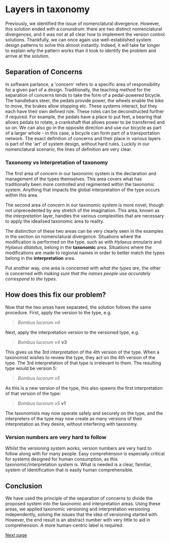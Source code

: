 # Layers in taxonomy
Previously, we identified the issue of nomenclatural divergence. However, this solution ended with a conundrum: there are two distinct nomenclatural divergences, and it was not at all clear how to implement the version control solutions. Thankfully, we can once again use well-established system design patterns to solve this almost instantly. Indeed, it will take far longer to explain *why* the pattern works than it took to identify the problem and arrive at the solution.

## Separation of Concerns
In software parlance, a 'concern' refers to a specific area of responsibility for a given part of a design. Traditionally, the teaching method for the separation of concerns tends to take the form of a pedal-powered bicycle. The handlebars steer, the pedals provide power, the wheels enable the bike to move, the brakes allow stopping etc. These systems interact, but they each have their own defined role. These roles can be deconstructed further if required. For example, the pedals have a place to put feet, a bearing that allows pedals to rotate, a crankshaft that allows power to be transferred and so on. We can also go in the opposite direction and use our bicycle as part of a larger whole - in this case, a bicycle can form part of a transportation network. The exact definition of concerns and their place in various layers is part of the 'art' of system design, without hard rules. Luckily in our nomenclatural scenario, the lines of definition are very clear.

### Taxonomy vs Interpretation of taxonomy
The first area of concern in our taxonomic system is the declaration and management of the types themselves. This area covers what has traditionally been more controlled and regimented within the taxonomic system. Anything that impacts the global interpretation of the type occurs within this area.

The second area of concern in our taxonomic system is more novel, though not unprecedented by any stretch of the imagination. This area, known as the *interpretation* layer, handles the various complexities that are necessary to apply the idealised taxonomic area to reality.

The distinction of these two areas can be very clearly seen in the examples in the section on nomenclatural divergence. Situations where the modification is performed on the type, such as with *Hylaeus annularis* and *Hylaeus dilatatus*, belong in the **taxonomic** area. Situations where the modifications are made to regional names in order to better match the types belong in the **interpretation** area.

Put another way, one area is concerned with *what the types are*, the other is concerned with *making sure that the names people use accurately correspond to the types*.

## How does this fix our problem?
Now that the two areas have separated, the solution follows the same procedure. First, apply the version to the type, e.g.

> *Bombus lucorum v4*

Next, apply the interpretation version to the versioned type, e.g.

> *Bombus lucorum v4* **v3**

This gives us the 3rd interpretation of the 4th version of the type. When a taxonomist wishes to review the type, they act on the 4th version of the type. The 3rd interpretation of that type is irrelevant to them. The resulting type would be version 5:

> *Bombus lucorum v5*

As this is a new version of the type, this also spawns the first interpretation of that version of the type:

> *Bombus lucorum v5* **v1**

The taxonomists may now operate safely and securely on the type, and the interpreters of the type may now create as many versions of their interpretation as they desire, without interfering with taxonomy.

### Version numbers are very hard to follow
Whilst the versioning system *works*, version numbers are very hard to follow along with for many people. Easy comprehension is especially critical for systems designed for human consumption, as this taxonomic/interpretation system is. What is needed is a clear, familiar, system of identification that is easily human comprehensible.

## Conclusion
We have used the principle of the separation of concerns to divide the proposed system into the taxonomic and interpretation areas. Using these areas, we applied taxonomic versioning and interpretation versioning independently, solving the issues that the idea of versioning started with. However, the end result is an abstract number with very little to aid in comprehension. A more human-centric label is required.

[Next page](./human-centric-labels.md)